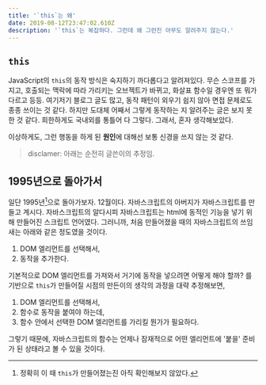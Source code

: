 ```yaml
---
title: '`this`는 왜'
date: 2019-08-12T23:47:02.610Z
description: '`this`는 복잡하다. 그런데 왜 그런진 아무도 알려주지 않는다.'
---
```

## `this`
JavaScript의 `this`의 동작 방식은 숙지하기 까다롭다고 알려져있다. 무슨 스코프를 가지고, 호출되는 맥락에 따라 가리키는 오브젝트가 바뀌고, 화살표 함수일 경우엔 또 뭐가 다르고 등등. 여기저기 블로그 글도 많고, 동작 패턴이 외우기 쉽지 않아 면접 문제로도 종종 쓰이는 것 같다. 하지만 도대체 어째서 그렇게 동작하는 지 알려주는 글은 보지 못한 것 같다. 희한하게도 국내외를 통틀어 다 그렇다. 그래서, 혼자 생각해보았다.

이상하게도, 그런 행동을 하게 된 **원인**에 대해선 보통 신경을 쓰지 않는 것 같다.

> disclamer: 아래는 순전히 글쓴이의 추정임.

## 1995년으로 돌아가서
일단 1995년[^1]으로 돌아가보자. 12월이다. 자바스크립트의 아버지가 자바스크립트를 만들고 계시다. 자바스크립트의 알다시피 자바스크립트는 html에 동적인 기능을 넣기 위해 만들어진 스크립트 언어였다. 그러니까, 처음 만들어졌을 때의 자바스크립트의 쓰임새는 아래와 같은 정도였을 것이다.

1. DOM 엘리먼트를 선택해서,
1. 동작을 추가한다.

기본적으로 DOM 엘리먼트를 가져와서 거기에 동작을 넣으려면 어떻게 해야 할까? 를 기반으로 `this`가 만들어질 시점의 만든이의 생각의 과정을 대략 추정해보면,

1. DOM 엘리먼트를 선택해서,
1. 함수로 동작을 붙여야 하는데,
1. 함수 안에서 선택한 DOM 엘리먼트를 가리킬 뭔가가 필요하다.

그렇기 때문에, 자바스크립트의 함수는 언제나 잠재적으로 어떤 엘리먼트에 '붙을' 준비가 된 상태라고 볼 수 있을 것이다.

[^1]: 정확히 이 때 `this`가 만들어졌는진 아직 확인해보지 않았다.
